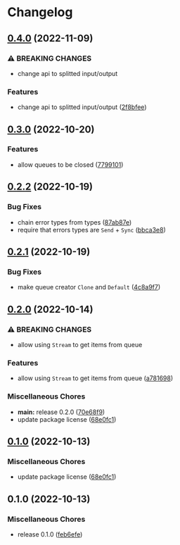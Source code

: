 # Changelog

## [0.4.0](https://github.com/SonicFrog/net-queue/compare/v0.3.0...v0.4.0) (2022-11-09)


### ⚠ BREAKING CHANGES

* change api to splitted input/output

### Features

* change api to splitted input/output ([2f8bfee](https://github.com/SonicFrog/net-queue/commit/2f8bfee31696c9ecafc90a15ff35d06ab58f02ee))

## [0.3.0](https://github.com/SonicFrog/net-queue/compare/v0.2.2...v0.3.0) (2022-10-20)


### Features

* allow queues to be closed ([7799101](https://github.com/SonicFrog/net-queue/commit/779910125a451f18ec39ccb3dfe7f2157fa6d857))

## [0.2.2](https://github.com/SonicFrog/net-queue/compare/v0.2.1...v0.2.2) (2022-10-19)


### Bug Fixes

* chain error types from types ([87ab87e](https://github.com/SonicFrog/net-queue/commit/87ab87e0b2addf5ac714f4d6fe12d49e42ad8ebe))
* require that errors types are `Send` + `Sync` ([bbca3e8](https://github.com/SonicFrog/net-queue/commit/bbca3e86c89863cc313e8dccb3b243808d56f301))

## [0.2.1](https://github.com/SonicFrog/net-queue/compare/v0.2.0...v0.2.1) (2022-10-19)


### Bug Fixes

* make queue creator `Clone` and `Default` ([4c8a9f7](https://github.com/SonicFrog/net-queue/commit/4c8a9f7cbd58b2c7cd4eb6448ce7ec7645c9551b))

## [0.2.0](https://github.com/SonicFrog/net-queue/compare/v0.1.0...v0.2.0) (2022-10-14)


### ⚠ BREAKING CHANGES

* allow using `Stream` to get items from queue

### Features

* allow using `Stream` to get items from queue ([a781698](https://github.com/SonicFrog/net-queue/commit/a7816983f362f40f86fc320ffa787abf53eeb52c))


### Miscellaneous Chores

* **main:** release 0.2.0 ([70e68f9](https://github.com/SonicFrog/net-queue/commit/70e68f9aaeff0f53df88ad284ab05f94c8b35c00))
* update package license ([68e0fc1](https://github.com/SonicFrog/net-queue/commit/68e0fc16729dd3abb5e2ed5b059f1bd15ed6fea3))

## [0.1.0](https://github.com/SonicFrog/net-queue/compare/v0.1.0...v0.1.0) (2022-10-13)


### Miscellaneous Chores

* update package license ([68e0fc1](https://github.com/SonicFrog/net-queue/commit/68e0fc16729dd3abb5e2ed5b059f1bd15ed6fea3))

## 0.1.0 (2022-10-13)


### Miscellaneous Chores

* release 0.1.0 ([feb6efe](https://github.com/SonicFrog/net-queue/commit/feb6efe61df132ed54a44ff4cd111f82315349ab))
